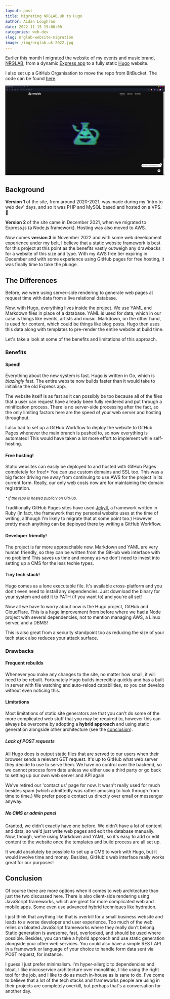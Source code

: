 ```yaml
---
layout: post
title: Migrating NRGLAB.uk to Hugo
author: Aidan Loughran
date: 2022-11-15 15:00:00
categories: web-dev
slug: nrglab-website-migration
image: /img/nrglab.uk-2022.jpg
---
```


Earlier this month I migrated the website of my events and music brand, [NRGLAB](https://nrglab.uk), from a dynamic [Express app](https://expressjs.com) to a fully static [Hugo](https://gohugo.io) website.

I also set up a GitHub Organisation to move the repo from BitBucket. The code can be found [here](https://github.com/nrglabuk/website).

[![NRGLAB homepage](/img/nrglab.uk-2022.jpg)](https://nrglab.uk)

## Background

**Version 1** of the site, from around 2020-2021, was made during my 'intro to web dev' days, and so it was PHP and MySQL based and hosted on a VPS. 🤢

**Version 2** of the site came in December 2021, when we migrated to Express.js (a Node.js framework). Hosting was also moved to AWS.

Now comes **version 3** in November 2022 and with some web development experience under my belt, I believe that a static website framework is best for this project at this point as the benefits vastly outweigh any drawbacks for a website of this size and type. With my AWS free tier expiring in December and with some experience using GitHub pages for free hosting, it was finally time to take the plunge.

## The Differences

Before, we were using server-side rendering to generate web pages at request time with data from a live relational database.

Now, with Hugo, everything lives inside the project. We use YAML and Markdown files in place of a database. YAML is used for data, which in our case is things like events, artists and music. Markdown, on the other hand, is used for content, which could be things like blog posts. Hugo then uses this data along with templates to pre-render the entire website at build time.

Let's take a look at some of the benefits and limitations of this approach.

### Benefits

#### Speed!

Everything about the new system is fast. Hugo is written in Go, which is *blazingly* fast. The entire website now builds faster than it would take to initialise the old Express app.

The website itself is as fast as it can possibly be too because all of the files that a user can request have already been fully rendered and put through a minification process. There is no server-side processing after the fact, so the only limiting factors here are the speed of your web server and hosting throughput.

I also had to set up a GitHub Workflow to deploy the website to GitHub Pages whenever the main branch is pushed to, so now everything is automated! This would have taken a lot more effort to implement while self-hosting.

#### Free hosting!

Static websites can easily be deployed to and hosted with GitHub Pages completely for free!* You can use custom domains and SSL too. This was a big factor driving me away from continuing to use AWS for the project in its current form. Really, our only web costs now are for maintaining the domain registration.

<small><i>* If the repo is hosted publicly on GitHub.</i></small>

Traditionally GitHub Pages sites have used [Jekyll](https://jekyllrb.com), a framework written in Ruby (in fact, the framework that my personal website uses at the time of writing, although I'm likely to migrate that at some point too.) However pretty much anything can be deployed there by writing a GitHub Workflow.

#### Developer friendly!

The project is far more approachable now. Markdown and YAML are very human friendly, so they can be written from the GitHub web interface with no problem! This saves us time and money as we don't need to invest into setting up a CMS for the less techie types.

#### Tiny tech stack!

Hugo comes as a lone executable file. It's available cross-platform and you don't even need to install any dependencies. Just download the binary for your system and add it to PATH (if you want to) and you're all set!

Now all we have to worry about now is the Hugo project, GitHub and CloudFlare. This is a huge improvement from before where we had a Node project with several dependencies, not to mention managing AWS, a Linux server, and a DBMS!

This is also great from a security standpoint too as reducing the size of your tech stack also reduces your attack surface.

### Drawbacks

#### Frequent rebuilds

Whenever you make any changes to the site, no matter how small, it will need to be rebuilt. Fortunately Hugo builds incredibly quickly and has a built in server with file watching and auto-reload capabilities, so you can develop without even noticing this.

#### Limitations

Most limitations of static site generators are that you can't do some of the more complicated web stuff that you may be required to, however this can always be overcome by adopting a **hybrid approach**  and using static generation alongside other architecture (see the [conclusion](#conclusion)).

##### Lack of POST requests

All Hugo does is output static files that are served to our users when their browser sends a relevant GET request. It's up to GitHub what web server they decide to use to serve them. We have no control over the backend, so we cannot process form data unless we either use a third party or go back to setting up our own web server and API again.

We've retired our 'contact us' page for now. It wasn't really used for much besides spam (which admittedly was rather amusing to look through from time to time.) We prefer people contact us directly over email or messenger anyway.

##### No CMS or admin panel

Granted, we didn't exactly have one before. We didn't have a lot of content and data, so we'd just write web pages and edit the database manually. Now, though, we're using Markdown and YAML, so it's easy to add or edit content to the website once the templates and build process are all set up.

It would absolutely be possible to set up a CMS to work with Hugo, but it would involve time and money. Besides, GitHub's web interface really works great for our purposes!

## Conclusion

Of course there are more options when it comes to web architecture than just the two discussed here. There is also client-side rendering using JavaScript frameworks, which are great for more complicated web and mobile apps. Some even use advanced hybrid techniques like hydration.

I just think that anything like that is overkill for a small business website and leads to a worse developer and user experience. Too much of the web relies on bloated JavaScript frameworks where they really don't belong. Static generation is awesome, fast, overlooked, and should be used where possible. Besides, you can take a hybrid approach and use static generation alongside your other web services. You could also have a simple REST API in a framework or language of your choice to handle form data sent via POST request, for instance.

I guess I just prefer minimalism. I'm hyper-allergic to dependencies and bloat. I like microservice architecture over monolithic, I like using the right tool for the job, and I like to do as much in-house as is sane to do. I've come to believe that a lot of the tech stacks and frameworks people are using in their projects are completely overkill, but perhaps that's a conversation for another day.
